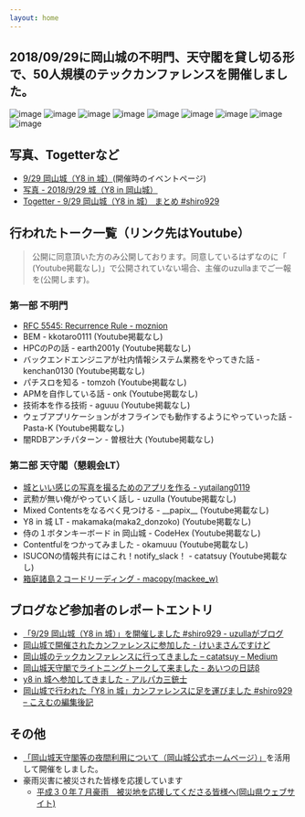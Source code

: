```yaml
---
layout: home
---
```


## 2018/09/29に岡山城の不明門、天守閣を貸し切る形で、50人規模のテックカンファレンスを開催しました。

![image](https://user-images.githubusercontent.com/870716/46903666-029d6d80-cf13-11e8-86eb-5f44937d78e0.png)
![image](https://user-images.githubusercontent.com/870716/46903730-f239c280-cf13-11e8-9233-5bbb37d5c32a.png)
![image](https://user-images.githubusercontent.com/870716/46903683-5740e880-cf13-11e8-9f85-606a1bca2d54.png)
![image](https://user-images.githubusercontent.com/870716/46903692-70499980-cf13-11e8-9d7a-0014207a4027.png)
![image](https://user-images.githubusercontent.com/870716/46903706-86575a00-cf13-11e8-96ae-a5797201a293.png)
![image](https://user-images.githubusercontent.com/870716/46903712-9cfdb100-cf13-11e8-9ea1-231daffb0924.png)
![image](https://user-images.githubusercontent.com/870716/46903716-b69ef880-cf13-11e8-9cf3-28d59ab70fc7.png)
![image](https://user-images.githubusercontent.com/870716/46903741-2dd48c80-cf14-11e8-8b47-f0bff41b6e89.png)
![image](https://user-images.githubusercontent.com/870716/46903743-3dec6c00-cf14-11e8-89fc-6b77ac15397b.png)

## 写真、Togetterなど

- [9/29 岡山城（Y8 in 城）](https://connpass.com/event/98976/)(開催時のイベントページ)
- [写真 - 2018/9/29 城（Y8 in 岡山城） ](https://photos.app.goo.gl/43f2aELSh9Se4mdk9)
- [Togetter - 9/29 岡山城（Y8 in 城） まとめ #shiro929](https://togetter.com/li/1271549)

## 行われたトーク一覧（リンク先はYoutube）

> 公開に同意頂いた方のみ公開しております。同意しているはずなのに「 (Youtube掲載なし)」で公開されていない場合、主催のuzullaまでご一報を(公開します)。

### 第一部 不明門

- [RFC 5545: Recurrence Rule - moznion](https://youtu.be/f9fk1vwwjTw)
- BEM - kkotaro0111 (Youtube掲載なし)
- HPCのPの話 - earth2001y (Youtube掲載なし)
- バックエンドエンジニアが社内情報システム業務をやってきた話 - kenchan0130 (Youtube掲載なし)
- パチスロを知る - tomzoh (Youtube掲載なし)
- APMを自作している話 - onk (Youtube掲載なし)
- 技術本を作る技術 - aguuu (Youtube掲載なし)
- ウェブアプリケーションがオフラインでも動作するようにやっていった話 - Pasta-K (Youtube掲載なし)
- 闇RDBアンチパターン - 曽根壮大 (Youtube掲載なし)

### 第二部 天守閣（懇親会LT）

- [城といい感じの写真を撮るためのアプリを作る - yutailang0119](https://youtu.be/fKlvs0S9bdQ)
- 武勲が無い俺がやっていく話し - uzulla (Youtube掲載なし)
- Mixed Contentsをなるべく見つける - \_\_papix\_\_ (Youtube掲載なし)
- Y8 in 城 LT - makamaka(maka2_donzoko) (Youtube掲載なし)
- 侍の１ボタンキーボード in 岡山城 - CodeHex (Youtube掲載なし)
- Contentfulをつかってみました - okamuuu (Youtube掲載なし)
- ISUCONの情報共有にはこれ！notify_slack！ - catatsuy (Youtube掲載なし)
- [箱庭諸島２コードリーディング - macopy(mackee_w)](https://youtu.be/L-7p9LPGPOo)

## ブログなど参加者のレポートエントリ

- [「9/29 岡山城（Y8 in 城）」を開催しました \#shiro929 \- uzullaがブログ](https://uzulla.hateblo.jp/entry/2018/10/12/152648)
- [岡山城で開催されたカンファレンスに参加した \- けいまさんですけど](https://p-side.net/posts/2018-09-30-shiro929/)
- [岡山城のテックカンファレンスに行ってきました – catatsuy – Medium](https://medium.com/@catatsuy/%E5%B2%A1%E5%B1%B1%E5%9F%8E%E3%81%AE%E3%83%86%E3%83%83%E3%82%AF%E3%82%AB%E3%83%B3%E3%83%95%E3%82%A1%E3%83%AC%E3%83%B3%E3%82%B9%E3%81%AB%E8%A1%8C%E3%81%A3%E3%81%A6%E3%81%8D%E3%81%BE%E3%81%97%E3%81%9F-16572fa70f7a)
- [岡山城天守閣でライトニングトークして来ました \- あいつの日誌β](http://okamuuu.hatenablog.com/entry/2018/09/30/112959)
- [y8 in 城へ参加してきました \- アルパカ三銃士](https://codehex.hateblo.jp/entry/2018/10/01/233330)
- [岡山城で行われた「Y8 in 城」カンファレンスに足を運びました \#shiro929 – こえむの編集後記](https://www.koemu.com/blog/2018/10/31/shiro929/)

## その他

- [「岡山城天守閣等の夜間利用について（岡山城公式ホームページ）」](https://okayama-kanko.net/ujo/guide03/)を活用して開催をしました。
- 豪雨災害に被災された皆様を応援しています
  - [平成３０年７月豪雨　被災地を応援してくださる皆様へ(岡山県ウェブサイト)](http://www.pref.okayama.jp/kinkyu/574940.html)
